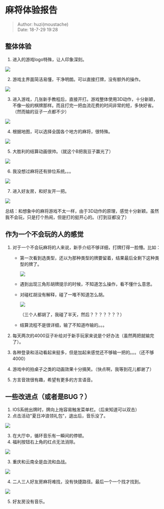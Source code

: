 # 麻将体验报告

> Author: huzi(moustache)<br>
> Date: 18-7-29 19:28

## 整体体验

1. 进入的游戏logo特殊，让人印象深刻。

![](photo/10.jpg)

2. 游戏主界面简洁易懂，干净明朗。可以直接打牌，没有额外的操作。

![](photo/2.jpg)

3. 进入游戏，几张新手教程后，直接开打。游戏整体使用3D动作，十分新颖，不像一般的棋牌那样。而且打完一把血流花费的时间非常的短，多快好省。（然而输的豆子一点都不少）

![](photo/5.jpg)

4. 根据地图，可以选择全国各个地方的麻将，很特殊。

![](photo/4.jpg)

5. 大胜利的结算动画很帅。（就这个B把我豆子赢光了）

![](photo/7.jpg)

6. 我没想过麻将还有排位系统。。。

![](photo/8.jpg)

7. 进入好友房，和好友开一把。

![](photo/12.jpg)

总结：和想象中的麻将游戏不太一样，由于3D动作的原理，感觉十分新颖。虽然我不会玩，只是打个热闹，但是打的挺开心的。（打到豆都没了）

## 作为一个不会玩的人的感觉

1. 对于一个不会玩麻将的人来说，新手介绍不够详细，打牌打得一脸懵。比如：

   - 第一次看到选类型，还以为那种类型的牌要留着，结果最后全剩下这种类型的牌了。

     ![](photo/11.jpg)

   - 遇到出现三角形胡牌提示的时候，不知道怎么操作，看不懂什么意思。

   - 对碰杠胡没有解释，碰了一堆不知道怎么胡。

     ![](photo/9.jpg)

     （三个人都胡了，我碰了半天，然后？？？？？？？）

   - 结算流程不是很详细，输了不知道咋输的。。。

2. 每天两次的4000豆子补给对于新手玩家来说是个好办法（虽然两把就输完了）。

 3. 各种登录和活动看起来挺多，但是加起来感觉还不够输一把的。。。（还不够4000）

 4. 游戏中的拍桌子之类的动画效果十分搞笑。（快点啊，我等到花儿都谢了）

 5. 方言音效很有趣，希望有更多的方言语音。

## 一些改进点（或者是BUG？）

1. IOS系统出牌时，牌向上拖容易触发菜单栏。（后来知道可以双击）
2. 点击活动"夏日冲浪领礼包"，退出后，音乐没了。

![](photo/1.jpg)

3. 在大厅中，循环音乐有一瞬间的停顿。
4. 福利按钮右上角的红点无法消除。

![](photo/13.jpg)

3. 重庆和云南全是血流和血战。

![](photo/14.jpg)

4. 二人三人好友房麻将难找，没有快捷路径。最后一个一个找才找到。

![](photo/3.jpg)

5. 好友房没有音乐。